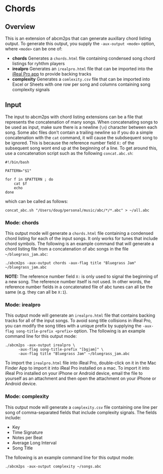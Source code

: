 # Chords

## Overview

This is an extension of abcm2ps that can generate auxillary chord listing
output.  To generate this output, you supply the `-aux-output <mode>` option,
where `<mode>` can be one of:
- **chords**  Generates a `chords.html` file containing condensed song chord
  listings for ryhthm players
- **irealpro**  Generates an `irealpro.html` file that can be imported into the
  [iReal Pro app](https://irealpro.com/) to provide backing tracks
- **complexity**  Generates a `comlexity.csv` file that can be imported into
  Excel or Sheets with one row per song and columns containing song complexity
  signals

## Input

The input to abcm2ps with chord listing extensions can be a file that represents
the concatenation of many songs.  When concatenating songs to be used as input,
make sure there is a newline (`\n`) character between each song.  Some abc files
don't contain a trailing newline so if you do a simple concatenation with the
`cat` command, it will cause the subdsequent song to be ignored.  This is
because the reference number field `X:` of the subsequent song wont end up at
the beginning of a line.  To get around this, use a concatenation script such as
the following `concat.abc.sh`:

```
#!/bin/bash

PATTERN="$1"

for f in $PATTERN ; do
    cat $f
    echo
done
```

which can be called as follows:

```
concat_abc.sh "/Users/doug/personal/music/abc/*/*.abc" > ~/all.abc
```

### Mode: chords

This output mode will generate a `chords.html` file containing a condensed chord
listing for each of the input songs.  It only works for tunes that include chord
symbols.  The following is an example command that will generate a chord listing
file from a concatenation of abc songs in the file `~/bluegrass_jam.abc`:

```
./abcm2ps -aux-output chords -aux-flag title "Bluegrass Jam" ~/bluegrass_jam.abc
```

**NOTE:** The reference number field `X:` is only used to signal the beginning
of a new song.  The reference number itself is not used.  In other words, the
reference number fields in a concatenated file of abc tunes can all be the same
(e.g. they can all be `X:1`).

### Mode: irealpro

This output mode will generate an `irealpro.html` file that contains backing
tracks for all of the input songs.  To avoid song title collisions in iReal Pro,
you can modify the song titles with a unique prefix by supplying the
`-aux-flag song-title-prefix <prefix>` option.  The following is an example
command line for this output mode:

```
./abcm2ps -aux-output irealpro \
	  -aux-flag song-title-prefix "[bgjam]" \
	  -aux-flag title "Bluegrass Jam" ~/bluegrass_jam.abc
```

To import the `irealpro.html` file into iReal Pro, double-click on it in the Mac
Finder App to import it into iReal Pro installed on a mac.  To import it into
iReal Pro installed on your iPhone or Android device, email the file to yourself
as an attachment and then open the attachment on your iPhone or Android device.

### Mode: complexity

This output mode will generate a `complexity.csv` file containing one line per
song of comma-separated fields that include complexity signals.  The fields
include:
- Key
- Time Signature
- Notes per Beat
- Average Long Interval
- Song Title

The following is an example command line for this output mode:

```
./abcm2ps -aux-output complexity ~/songs.abc
```

